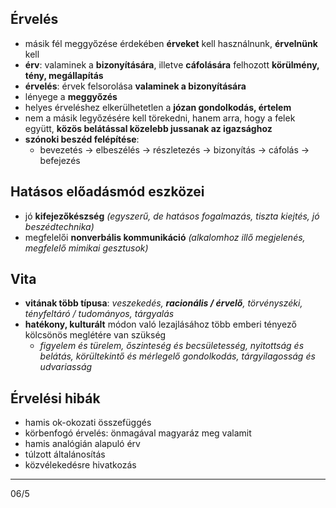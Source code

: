 ## Érvelés
- másik fél meggyőzése érdekében **érveket** kell használnunk, **érvelnünk** kell
- **érv**: valaminek a **bizonyítására**, illetve **cáfolására** felhozott **körülmény, tény, megállapítás**
- **érvelés**: érvek felsorolása **valaminek a bizonyítására**
- lényege a **meggyőzés**
- helyes érveléshez elkerülhetetlen a **józan gondolkodás, értelem**
- nem a másik legyőzésére kell törekedni, hanem arra, hogy a felek együtt, **közös belátással közelebb jussanak az igazsághoz**
- **szónoki beszéd felépítése**:
	- bevezetés -> elbeszélés -> részletezés -> bizonyítás -> cáfolás -> befejezés
## Hatásos előadásmód eszközei
- jó **kifejezőkészség** *(egyszerű, de hatásos fogalmazás, tiszta kiejtés, jó beszédtechnika)*
- megfelelői **nonverbális kommunikáció** *(alkalomhoz illő megjelenés, megfelelő mimikai gesztusok)*
## Vita
- **vitának több típusa**: *veszekedés, **racionális / érvelő**, törvényszéki, tényfeltáró / tudományos, tárgyalás*
- **hatékony, kulturált** módon való lezajlásához több emberi tényező kölcsönös meglétére van szükség
	- *figyelem és türelem, őszinteség és becsületesség, nyitottság és belátás, körültekintő és mérlegelő gondolkodás, tárgyilagosság és udvariasság*
## Érvelési hibák
- hamis ok-okozati összefüggés
- körbenfogó érvelés: önmagával magyaráz meg valamit
- hamis analógián alapuló érv
- túlzott általánosítás
- közvélekedésre hivatkozás
---
06/5